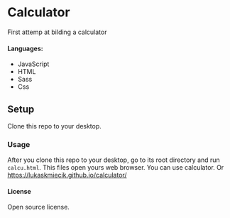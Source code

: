 # Calculator
First attemp at bilding a calculator
#### Languages:
- JavaScript
- HTML
- Sass
- Css

## Setup
Clone this repo to your desktop.

### Usage 
After you clone this repo to your desktop, go to its root directory and run `calcu.html`.
This files open yours web browser. You can use calculator.
Or 
https://lukaskmiecik.github.io/calculator/

#### License
Open source license.
